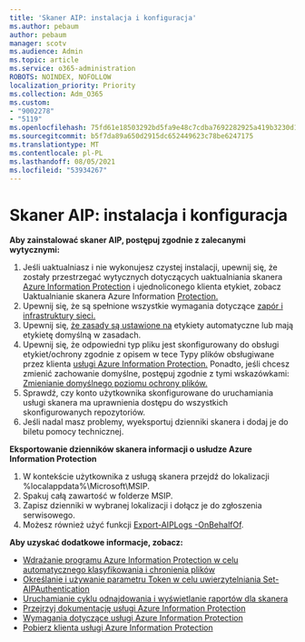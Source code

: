```yaml
---
title: 'Skaner AIP: instalacja i konfiguracja'
ms.author: pebaum
author: pebaum
manager: scotv
ms.audience: Admin
ms.topic: article
ms.service: o365-administration
ROBOTS: NOINDEX, NOFOLLOW
localization_priority: Priority
ms.collection: Adm_O365
ms.custom:
- "9002278"
- "5119"
ms.openlocfilehash: 75fd61e18503292bd5fa9e48c7cdba7692282925a419b3230d17448eab928ba0
ms.sourcegitcommit: b5f7da89a650d2915dc652449623c78be6247175
ms.translationtype: MT
ms.contentlocale: pl-PL
ms.lasthandoff: 08/05/2021
ms.locfileid: "53934267"
---
```

# <a name="aip-scanner-installation-and-configuration"></a>Skaner AIP: instalacja i konfiguracja

**Aby zainstalować skaner AIP, postępuj zgodnie z zalecanymi wytycznymi:**

1. Jeśli uaktualniasz i nie wykonujesz czystej instalacji, upewnij się, że zostały przestrzegać wytycznych dotyczących uaktualniania skanera [Azure Information Protection](https://docs.microsoft.com/azure/information-protection/rms-client/client-admin-guide#upgrading-the-azure-information-protection-scanner) i ujednoliconego klienta etykiet, zobacz Uaktualnianie skanera Azure Information [Protection.](https://docs.microsoft.com/azure/information-protection/rms-client/clientv2-admin-guide#upgrading-the-azure-information-protection-scanner)
2. Upewnij się, że są spełnione wszystkie wymagania dotyczące [zapór i infrastruktury sieci.](https://docs.microsoft.com/azure/information-protection/requirements#firewalls-and-network-infrastructure)
3. Upewnij się, [że zasady są ustawione na](https://docs.microsoft.com/azure/information-protection/configure-policy) etykiety automatyczne lub mają etykietę domyślną w zasadach.
4. Upewnij się, że odpowiedni typ pliku jest skonfigurowany do obsługi etykiet/ochrony zgodnie z opisem w tece Typy plików obsługiwane przez klienta [usługi Azure Information Protection.](https://docs.microsoft.com/azure/information-protection/rms-client/client-admin-guide-file-types#supported-file-types-for-classification-and-protection) Ponadto, jeśli chcesz zmienić zachowanie domyślne, postępuj zgodnie z tymi wskazówkami: [Zmienianie domyślnego poziomu ochrony plików.](https://docs.microsoft.com/azure/information-protection/rms-client/client-admin-guide-file-types#changing-the-default-protection-level-of-files)
5. Sprawdź, czy konto użytkownika skonfigurowane do uruchamiania usługi skanera ma uprawnienia dostępu do wszystkich skonfigurowanych repozytoriów.
6. Jeśli nadal masz problemy, wyeksportuj dzienniki skanera i dodaj je do biletu pomocy technicznej.

**Eksportowanie dzienników skanera informacji o usłudze Azure Information Protection**

1. W kontekście użytkownika z usługą skanera przejdź do lokalizacji %localappdata%\Microsoft\MSIP.
2. Spakuj całą zawartość w folderze MSIP.
3. Zapisz dzienniki w wybranej lokalizacji i dołącz je do zgłoszenia serwisowego.
4. Możesz również użyć funkcji [Export-AIPLogs -OnBehalfOf](https://docs.microsoft.com/powershell/module/azureinformationprotection/export-aiplogs?view=azureipps).

**Aby uzyskać dodatkowe informacje, zobacz:**
- [Wdrażanie programu Azure Information Protection w celu automatycznego klasyfikowania i chronienia plików](https://docs.microsoft.com/azure/information-protection/deploy-aip-scanner)
- [Określanie i używanie parametru Token w celu uwierzytelniania Set-AIPAuthentication](https://docs.microsoft.com/azure/information-protection/rms-client/client-admin-guide-powershell#specify-and-use-the-token-parameter-for-set-aipauthentication)
- [Uruchamianie cyklu odnajdowania i wyświetlanie raportów dla skanera](https://docs.microsoft.com/azure/information-protection/deploy-aip-scanner#run-a-discovery-cycle-and-view-reports-for-the-scanner)
- [Przejrzyj dokumentację usługi Azure Information Protection](https://docs.microsoft.com/azure/information-protection/what-is-information-protection)
- [Wymagania dotyczące usługi Azure Information Protection](https://docs.microsoft.com/azure/information-protection/get-started/requirements)
- [Pobierz klienta usługi Azure Information Protection](https://www.microsoft.com/download/details.aspx?id=53018)
